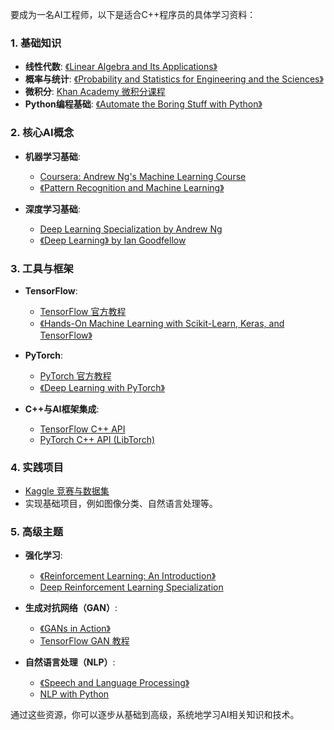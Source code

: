 要成为一名AI工程师，以下是适合C++程序员的具体学习资料：

### 1. 基础知识

- **线性代数**: [《Linear Algebra and Its Applications》](https://www.amazon.com/Linear-Algebra-Its-Applications-5th/dp/032198238X)
- **概率与统计**: [《Probability and Statistics for Engineering and the Sciences》](https://www.amazon.com/Probability-Statistics-Engineering-Sciences-9th/dp/1305251806)
- **微积分**: [Khan Academy 微积分课程](https://www.khanacademy.org/math/calculus-1)
- **Python编程基础**: [《Automate the Boring Stuff with Python》](https://automatetheboringstuff.com/)

### 2. 核心AI概念

- **机器学习基础**:
  - [Coursera: Andrew Ng's Machine Learning Course](https://www.coursera.org/learn/machine-learning)
  - [《Pattern Recognition and Machine Learning》](https://www.amazon.com/Pattern-Recognition-Learning-Information-Statistics/dp/0387310738)

- **深度学习基础**:
  - [Deep Learning Specialization by Andrew Ng](https://www.coursera.org/specializations/deep-learning)
  - [《Deep Learning》 by Ian Goodfellow](https://www.deeplearningbook.org/)

### 3. 工具与框架

- **TensorFlow**:
  - [TensorFlow 官方教程](https://www.tensorflow.org/tutorials)
  - [《Hands-On Machine Learning with Scikit-Learn, Keras, and TensorFlow》](https://www.oreilly.com/library/view/hands-on-machine-learning/9781492032632/)

- **PyTorch**:
  - [PyTorch 官方教程](https://pytorch.org/tutorials/)
  - [《Deep Learning with PyTorch》](https://www.manning.com/books/deep-learning-with-pytorch)

- **C++与AI框架集成**:
  - [TensorFlow C++ API](https://www.tensorflow.org/api_docs/cc)
  - [PyTorch C++ API (LibTorch)](https://pytorch.org/cppdocs/)

### 4. 实践项目

- [Kaggle 竞赛与数据集](https://www.kaggle.com/)
- 实现基础项目，例如图像分类、自然语言处理等。

### 5. 高级主题

- **强化学习**:
  - [《Reinforcement Learning: An Introduction》](http://incompleteideas.net/book/the-book-2nd.html)
  - [Deep Reinforcement Learning Specialization](https://www.coursera.org/specializations/deep-reinforcement-learning)

- **生成对抗网络（GAN）**:
  - [《GANs in Action》](https://www.manning.com/books/gans-in-action)
  - [TensorFlow GAN 教程](https://www.tensorflow.org/tutorials/generative/dcgan)

- **自然语言处理（NLP）**:
  - [《Speech and Language Processing》](https://web.stanford.edu/~jurafsky/slp3/)
  - [NLP with Python](https://www.nltk.org/book/)

通过这些资源，你可以逐步从基础到高级，系统地学习AI相关知识和技术。
